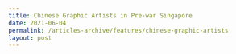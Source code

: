 ```yaml
---
title: Chinese Graphic Artists in Pre-war Singapore
date: 2021-06-04
permalink: /articles-archive/features/chinese-graphic-artists
layout: post
---
```

